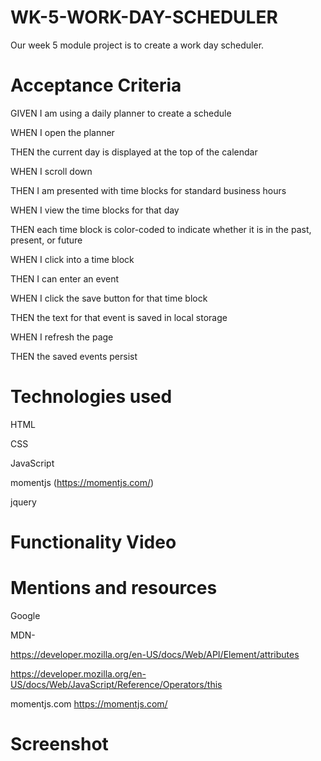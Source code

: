 # WK-5-WORK-DAY-SCHEDULER
Our week 5 module project is to create a work day scheduler.

# Acceptance Criteria
GIVEN I am using a daily planner to create a schedule

WHEN I open the planner

THEN the current day is displayed at the top of the calendar

WHEN I scroll down

THEN I am presented with time blocks for standard business hours

WHEN I view the time blocks for that day

THEN each time block is color-coded to indicate whether it is in the past, present, or future

WHEN I click into a time block

THEN I can enter an event

WHEN I click the save button for that time block

THEN the text for that event is saved in local storage

WHEN I refresh the page

THEN the saved events persist

# Technologies used 
HTML

CSS

JavaScript

momentjs (https://momentjs.com/)

jquery

# Functionality Video





# Mentions and resources
Google

MDN- 

https://developer.mozilla.org/en-US/docs/Web/API/Element/attributes

https://developer.mozilla.org/en-US/docs/Web/JavaScript/Reference/Operators/this

momentjs.com
https://momentjs.com/


# Screenshot

